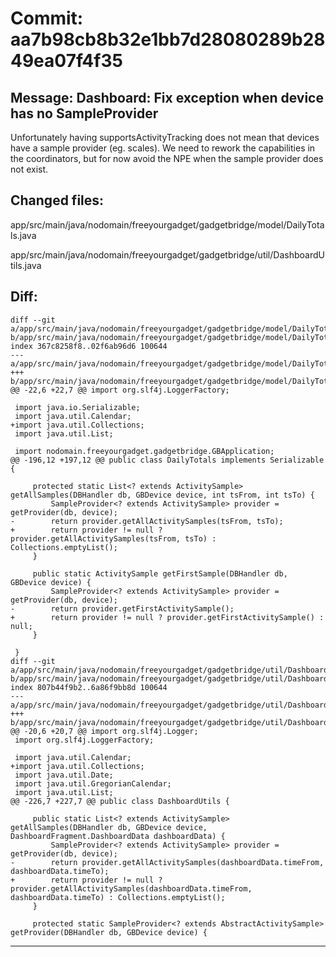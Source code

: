 # Commit: aa7b98cb8b32e1bb7d28080289b2849ea07f4f35
## Message: Dashboard: Fix exception when device has no SampleProvider

Unfortunately having supportsActivityTracking does not mean that devices
have a sample provider (eg. scales). We need to rework the capabilities
in the coordinators, but for now avoid the NPE when the sample provider
does not exist.
## Changed files:
app/src/main/java/nodomain/freeyourgadget/gadgetbridge/model/DailyTotals.java

app/src/main/java/nodomain/freeyourgadget/gadgetbridge/util/DashboardUtils.java

## Diff:
```
diff --git a/app/src/main/java/nodomain/freeyourgadget/gadgetbridge/model/DailyTotals.java b/app/src/main/java/nodomain/freeyourgadget/gadgetbridge/model/DailyTotals.java
index 367c8258f8..02f6ab96d6 100644
--- a/app/src/main/java/nodomain/freeyourgadget/gadgetbridge/model/DailyTotals.java
+++ b/app/src/main/java/nodomain/freeyourgadget/gadgetbridge/model/DailyTotals.java
@@ -22,6 +22,7 @@ import org.slf4j.LoggerFactory;
 
 import java.io.Serializable;
 import java.util.Calendar;
+import java.util.Collections;
 import java.util.List;
 
 import nodomain.freeyourgadget.gadgetbridge.GBApplication;
@@ -196,12 +197,12 @@ public class DailyTotals implements Serializable {
 
     protected static List<? extends ActivitySample> getAllSamples(DBHandler db, GBDevice device, int tsFrom, int tsTo) {
         SampleProvider<? extends ActivitySample> provider = getProvider(db, device);
-        return provider.getAllActivitySamples(tsFrom, tsTo);
+        return provider != null ? provider.getAllActivitySamples(tsFrom, tsTo) : Collections.emptyList();
     }
 
     public static ActivitySample getFirstSample(DBHandler db, GBDevice device) {
         SampleProvider<? extends ActivitySample> provider = getProvider(db, device);
-        return provider.getFirstActivitySample();
+        return provider != null ? provider.getFirstActivitySample() : null;
     }
 
 }
diff --git a/app/src/main/java/nodomain/freeyourgadget/gadgetbridge/util/DashboardUtils.java b/app/src/main/java/nodomain/freeyourgadget/gadgetbridge/util/DashboardUtils.java
index 807b44f9b2..6a86f9bb8d 100644
--- a/app/src/main/java/nodomain/freeyourgadget/gadgetbridge/util/DashboardUtils.java
+++ b/app/src/main/java/nodomain/freeyourgadget/gadgetbridge/util/DashboardUtils.java
@@ -20,6 +20,7 @@ import org.slf4j.Logger;
 import org.slf4j.LoggerFactory;
 
 import java.util.Calendar;
+import java.util.Collections;
 import java.util.Date;
 import java.util.GregorianCalendar;
 import java.util.List;
@@ -226,7 +227,7 @@ public class DashboardUtils {
 
     public static List<? extends ActivitySample> getAllSamples(DBHandler db, GBDevice device, DashboardFragment.DashboardData dashboardData) {
         SampleProvider<? extends ActivitySample> provider = getProvider(db, device);
-        return provider.getAllActivitySamples(dashboardData.timeFrom, dashboardData.timeTo);
+        return provider != null ? provider.getAllActivitySamples(dashboardData.timeFrom, dashboardData.timeTo) : Collections.emptyList();
     }
 
     protected static SampleProvider<? extends AbstractActivitySample> getProvider(DBHandler db, GBDevice device) {
```
-----------------------------------
